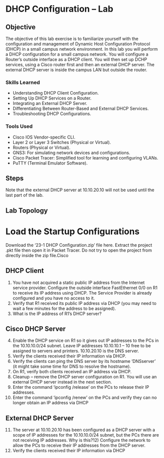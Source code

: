 # DHCP Configuration – Lab 

## Objective

The objective of this lab exercise is to familiarize yourself with the configuration and management of Dynamic Host Configuration Protocol (DHCP) in a small campus network environment. In this lab you will perform a DHCP configuration for a small campus network. You will configure a Router’s outside interface as a DHCP client. You will then set up DCHP services, using a Cisco router first and then an external DHCP server. The external DHCP server is inside the campus LAN but outside the router.

### Skills Learned

- Understanding DHCP Client Configuration.
- Setting Up DHCP Services on a Router.
- Integrating an External DHCP Server.
- Differentiating Between Router-Based and External DHCP Services.
- Troubleshooting DHCP Configurations.

### Tools Used

- Cisco IOS Vendor-specific CLI.
- Layer 2 or Layer 3 Switches (Physical or Virtual).
- Routers (Physical or Virtual).
- GNS3: For simulating network devices and configurations.
- Cisco Packet Tracer: Simplified tool for learning and configuring VLANs.
- PuTTY (Terminal Emulator Software).


## Steps

Note that the external DHCP server at 10.10.20.10 will not be used until the last
part of the lab.

## Lab Topology

# Load the Startup Configurations

Download the ‘23-1 DHCP Configuration.zip’ file here. Extract the project .pkt file
then open it in Packet Tracer. Do not try to open the project from directly inside
the zip file.Cisco 

## DHCP Client

1) You have not acquired a static public IP address from the Internet service
provider. Configure the outside interface FastEthernet 0/0 on R1 to
receive its IP address using DHCP. The Service Provider is already
configured and you have no access to it.
2) Verify that R1 received its public IP address via DHCP (you may need to
wait a few minutes for the address to be assigned).
3) What is the IP address of R1’s DHCP server?


## Cisco DHCP Server

4) Enable the DHCP service on R1 so it gives out IP addresses to the PCs in the 10.10.10.0/24 subnet. Leave IP addresses 10.10.10.1 – 10 free to be
assigned to servers and printers. 10.10.20.10 is the DNS server.
5) Verify the clients received their IP information via DHCP.
6) Verify the clients can ping the DNS server by its hostname ‘DNSserver’ (it might take some time for DNS to resolve the hostname).
7) On R1, verify both clients received an IP address via DHCP.
8) Cleanup – remove the DHCP server configuration on R1. You will use an external DHCP server instead in the next section.
9) Enter the command ‘ipconfig /release’ on the PCs to release their IP addresses.
10) Enter the command ‘ipconfig /renew’ on the PCs and verify they can no longer obtain an IP address via DHCP

## External DHCP Server

11) The server at 10.10.20.10 has been configured as a DHCP server with a scope of IP addresses for the 10.10.10.0/24 subnet, but the PCs there are not receiving IP addresses. Why is this?12) Configure the network to allow the PCs to receive their IP addresses from the DHCP server.
13) Verify the clients received their IP information via DHCP
